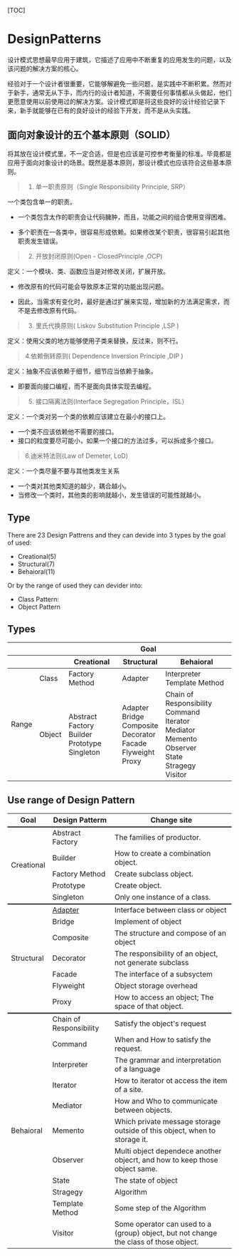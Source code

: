 [TOC]

# DesignPatterns

设计模式思想最早应用于建筑，它描述了应用中不断重复的应用发生的问题，以及该问题的解决方案的核心。

经验对于一个设计者很重要，它能够解避免一些问题，是实践中不断积累。然而对于新手，通常无从下手，而内行的设计者知道，不需要任何事情都从头做起，他们更愿意使用以前使用过的解决方案。设计模式即是将这些良好的设计经验记录下来，新手就能够在已有的良好设计的经验下开发，而不是从头实践。



## 面向对象设计的五个基本原则（SOLID）

将其放在设计模式里，不一定合适，但是也应该是可控参考衡量的标准。毕竟都是应用于面向对象设计的场景。既然是基本原则，那设计模式也应该符合这些基本原则。


> 1. 单一职责原则（Single Responsibility Principle, SRP）

一个类包含单一的职责。

- 一个类包含太作的职责会让代码臃肿，而且，功能之间的组合使用变得困难。

- 多个职责在一各类中，很容易形成依赖。如果修改某个职责，很容易引起其他职责发生错误。


> 2. 开放封闭原则(Open - ClosedPrinciple ,OCP)

定义：一个模块、类、函数应当是对修改关闭，扩展开放。

- 修改原有的代码可能会导致原本正常的功能出现问题。

- 因此，当需求有变化时，最好是通过扩展来实现，增加新的方法满足需求，而不是去修改原有代码。


> 3. 里氏代换原则( Liskov Substitution Principle ,LSP )

定义：使用父类的地方能够使用子类来替换，反过来，则不行。


> 4.依赖倒转原则( Dependence Inversion Principle ,DIP )

定义：抽象不应该依赖于细节，细节应当依赖于抽象。

- 即要面向接口编程，而不是面向具体实现去编程。

> 5. 接口隔离法则(Interface Segregation Principle，ISL）

定义：一个类对另一个类的依赖应该建立在最小的接口上。

- 一个类不应该依赖他不需要的接口。
- 接口的粒度要尽可能小，如果一个接口的方法过多，可以拆成多个接口。

> 6.迪米特法则(Law of Demeter, LoD)

定义：一个类尽量不要与其他类发生关系

- 一个类对其他类知道的越少，耦合越小。
- 当修改一个类时，其他类的影响就越小，发生错误的可能性就越小。


## Type


There are 23 Design Pattrens and they can devide into 3 types by the goal of used:

- Creational(5)
- Structural(7)
- Behaioral(11)

Or by the range of used they can devider into:

- Class Pattern: 
- Object Pattern

## Types

<table>
    <thead>
        <tr>
            <th colspan="2"></th><th colspan='3'>Goal</th>
        </tr>
        <tr>
            <th colspan="2"></th><th>Creational</th><th>Structural</th><th>Behaioral</th>
        </tr>
    </thead>
    <tbody>
        <tr>
            <td rowspan='2'>Range</td>
            <td>Class</td>
            <td>Factory Method</td>
            <td  href='adapter.md'>Adapter</td>
            <td>
                Interpreter</br>
                Template Method
            </td>
        </tr>
        <tr>
            <td>Object</td>
            <td>
                Abstract Factory</br>
                Builder</br>
                Prototype</br>
                Singleton
            </td>
            <td>
                Adapter</br>
                Bridge</br>
                Composite</br>
                Decorator</br>
                Facade</br>
                Flyweight</br>
                Proxy
            </td>
            <td>
                Chain of Responsibility</br>
                Command</br>
                Iterator</br>
                Mediator</br>
                Memento</br>
                Observer</br>
                State</br>
                Stragegy</br>
                Visitor
            </td>
        </tr>
    </tbody>
</table>


## Use range of Design Pattern


<table>
    <thead>
        <tr>
            <th>Goal</th><th>Design Patterm</th><th>Change site</th>
        </tr>
    </thead>
    <tbody>
        <tr style="border-top-style:inset;border-top:thick signle #ff0000;">
            <td rowspan='5'>Creational</td>
            <td>Abstract Factory</td>
            <td>The families of productor.</td>
        </tr>
        <tr>
            <td>Builder</td>
            <td>How to create a combination object.</td>
        </tr>
        <tr>
            <td>Factory Method</td>
            <td>Create subclass object.</td>
        </tr>
        <tr>
            <td>Prototype</td>
            <td>Create object.</td>
        </tr>
        <tr>
            <td>Singleton</td>
            <td>Only one instance of a class.</td>
        </tr>
        <tr style="border-top-style:inset;border-top:thick signle #ff0000;">
            <td rowspan='7'>Structural</td>
            <td><a href='adapter.md'>Adapter</a></td>
            <td>Interface between class or object</td>
        </tr>
        <tr>
            <td>Bridge</td>
            <td>Implement of object</td>
        </tr>
        <tr>
            <td>Composite</td>
            <td>The structure and compose of an object</td>
        </tr>
        <tr>
            <td>Decorator</td>
            <td>The responsibility of an object, not generate subclass</td>
        </tr>
        <tr>
            <td>Facade</td>
            <td>The interface of a subsyctem</td>
        </tr>
        <tr>
            <td>Flyweight</td>
            <td>Object storage overhead</td>
        </tr>
        <tr>
            <td>Proxy</td>
            <td>How to access an object; The space of that object.</td>
        </tr>
        <tr style="border-top-style:inset;border-top:thick signle #ff0000;">
            <td rowspan='11'>Behaioral</td>
            <td>Chain of Responsibility</td>
            <td>Satisfy the object's request</td>
        </tr>
        <tr>
            <td>Command</td>
            <td>When and How to satisfy the request.</td>
        </tr>
        <tr>
            <td>Interpreter</td>
            <td>The grammar and interpretation of a language</td>
        </tr>
        <tr>
            <td>Iterator</td>
            <td>How to iterator ot access the item of a site.</td>
        </tr>
        <tr>
            <td>Mediator</td>
            <td>How and Who to communicate between objects.</td>
        </tr>
        <tr>
            <td>Memento</td>
            <td>Which private message storage outside of this object, when to storage it.</td>
        </tr>
        <tr>
            <td>Observer</td>
            <td>Multi object dependece another objecrt, and how to keep those object same.</td>
        </tr>
        <tr>
            <td>State</td>
            <td>The state of object</td>
        </tr>
        <tr>
            <td>Stragegy</td>
            <td>Algorithm</td>
        </tr>
        <tr>
            <td>Template Method</td>
            <td>Some step of the Algorithm</td>
        </tr>
        <tr>
            <td>Visitor</td>
            <td>Some operator can used to a (group) object, but not change the class of those object.</td>
        </tr>
    </tbody>
</table>